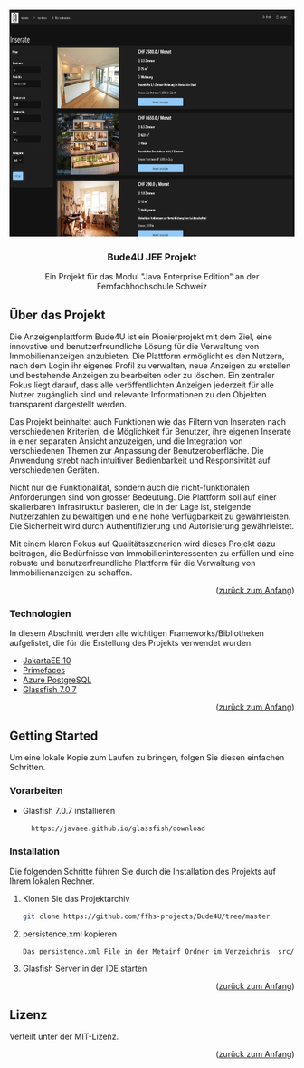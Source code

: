 <a name="readme-top"></a>



<!-- PROJECT LOGO -->
<br />
<div align="center">
  <a href="https://github.com/othneildrew/Best-README-Template">
    <img src="src/main/webapp/resources/images/readme_img.png" alt="Logo" width="800" height="400">
  </a>

<h3 align="center">Bude4U JEE Projekt</h3>

  <p align="center">
    Ein Projekt für das Modul "Java Enterprise Edition" an der Fernfachhochschule Schweiz
  </p>
</div>




<!-- ABOUT THE PROJECT -->
## Über das Projekt

Die Anzeigenplattform Bude4U ist ein Pionierprojekt mit dem Ziel, eine innovative und benutzerfreundliche Lösung für die Verwaltung von Immobilienanzeigen anzubieten. Die Plattform ermöglicht es den Nutzern, nach dem Login ihr eigenes Profil zu verwalten, neue Anzeigen zu erstellen und bestehende Anzeigen zu bearbeiten oder zu löschen. Ein zentraler Fokus liegt darauf, dass alle veröffentlichten Anzeigen jederzeit für alle Nutzer zugänglich sind und relevante Informationen zu den Objekten transparent dargestellt werden.

Das Projekt beinhaltet auch Funktionen wie das Filtern von Inseraten nach verschiedenen Kriterien, die Möglichkeit für Benutzer, ihre eigenen Inserate in einer separaten Ansicht anzuzeigen, und die Integration von verschiedenen Themen zur Anpassung der Benutzeroberfläche. Die Anwendung strebt nach intuitiver Bedienbarkeit und Responsivität auf verschiedenen Geräten.

Nicht nur die Funktionalität, sondern auch die nicht-funktionalen Anforderungen sind von grosser Bedeutung. Die Plattform soll auf einer skalierbaren Infrastruktur basieren, die in der Lage ist, steigende Nutzerzahlen zu bewältigen und eine hohe Verfügbarkeit zu gewährleisten. Die Sicherheit wird durch Authentifizierung und Autorisierung gewährleistet.

Mit einem klaren Fokus auf Qualitätsszenarien wird dieses Projekt dazu beitragen, die Bedürfnisse von Immobilieninteressenten zu erfüllen und eine robuste und benutzerfreundliche Plattform für die Verwaltung von Immobilienanzeigen zu schaffen.

<p align="right">(<a href="#readme-top">zurück zum Anfang</a>)</p>



### Technologien

In diesem Abschnitt werden alle wichtigen Frameworks/Bibliotheken aufgelistet, die für die Erstellung des Projekts verwendet wurden. 
* [JakartaEE 10](https://jakarta.ee/release/10/)
* [Primefaces](https://www.primefaces.org/#)
* [Azure PostgreSQL](https://azure.microsoft.com/en-us/products/postgresql)
* [Glassfish 7.0.7](https://javaee.github.io/glassfish/download)

<p align="right">(<a href="#readme-top">zurück zum Anfang</a>)</p>


<!-- GETTING STARTED -->
## Getting Started

Um eine lokale Kopie zum Laufen zu bringen, folgen Sie diesen einfachen Schritten.

### Vorarbeiten


* Glasfish 7.0.7 installieren
  ```sh
    https://javaee.github.io/glassfish/download
  ```

### Installation

Die folgenden Schritte führen Sie durch die Installation des Projekts auf Ihrem lokalen Rechner.

1. Klonen Sie das Projektarchiv
   ```sh
   git clone https://github.com/ffhs-projects/Bude4U/tree/master
   ```
2. persistence.xml kopieren
   ```sh
   Das persistence.xml File in der Metainf Ordner im Verzeichnis  src/main/resources kopieren
   ```
3. Glasfish Server in der IDE starten


<p align="right">(<a href="#readme-top">zurück zum Anfang</a>)</p>





<!-- LICENSE -->
## Lizenz

Verteilt unter der MIT-Lizenz.

<p align="right">(<a href="#readme-top">zurück zum Anfang</a>)</p>
